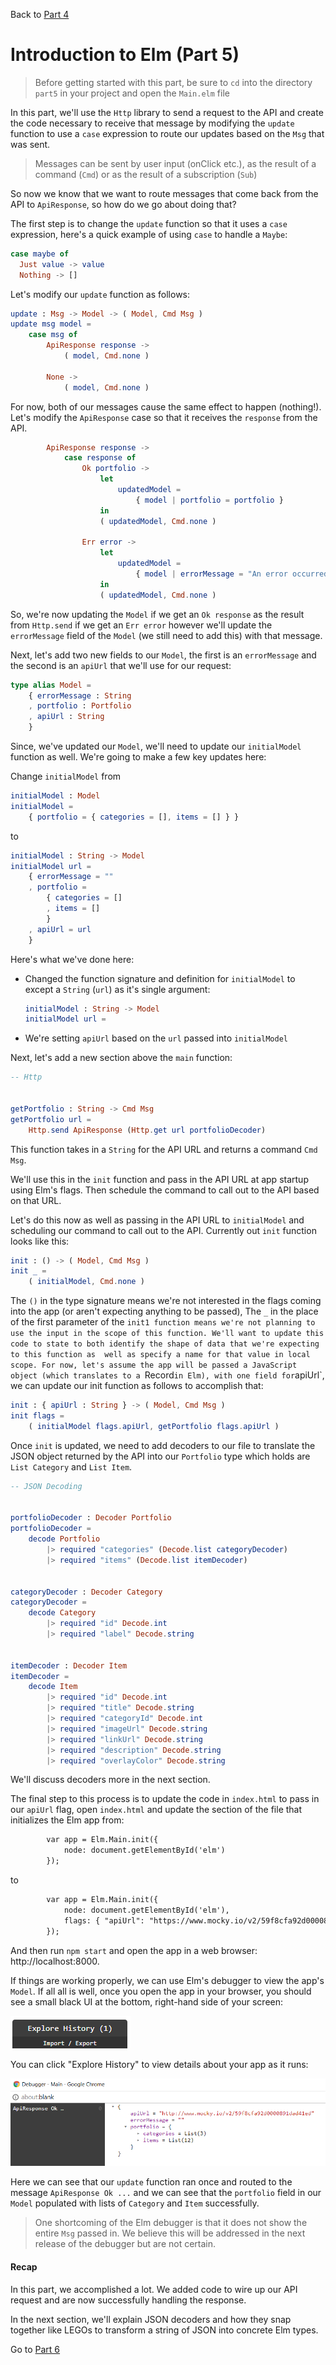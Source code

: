 
Back to [Part 4](../part4/README.md)

# Introduction to Elm (Part 5)

>Before getting started with this part, be sure to `cd` into the directory `part5` in your project and open the `Main.elm` file

In this part, we'll use the `Http` library to send a request to the API and create the code necessary to receive that
message by modifying the `update` function to use a `case` expression to route our updates based on the `Msg` that was
sent.

>Messages can be sent by user input (onClick etc.), as the result of a command (`Cmd`) or as the result of a subscription (`Sub`)  

So now we know that we want to route messages that come back from the API to `ApiResponse`, so how do we go about doing that?

The first step is to change the `update` function so that it uses a `case` expression, here's a quick example of using
`case` to handle a `Maybe`:

```elm
case maybe of
  Just value -> value
  Nothing -> []
```

Let's modify our `update` function as follows:

```elm
update : Msg -> Model -> ( Model, Cmd Msg )
update msg model =
    case msg of
        ApiResponse response ->
            ( model, Cmd.none )

        None ->
            ( model, Cmd.none )
```

For now, both of our messages cause the same effect to happen (nothing!). Let's modify the `ApiResponse` case so that it
receives the `response` from the API.

```elm
        ApiResponse response ->
            case response of
                Ok portfolio ->
                    let
                        updatedModel =
                            { model | portfolio = portfolio }
                    in
                    ( updatedModel, Cmd.none )

                Err error ->
                    let
                        updatedModel =
                            { model | errorMessage = "An error occurred while attempted to fetch your portfolio" }
                    in
                    ( updatedModel, Cmd.none )
```

So, we're now updating the `Model` if we get an `Ok response` as the result from `Http.send` if we get an `Err error` however
we'll update the `errorMessage` field of the `Model` (we still need to add this) with that message.

Next, let's add two new fields to our `Model`, the first is an `errorMessage` and the second is an `apiUrl` that 
we'll use for our request:

```elm
type alias Model =
    { errorMessage : String
    , portfolio : Portfolio
    , apiUrl : String
    }
```

Since, we've updated our `Model`, we'll need to update our `initialModel` function as well. We're going to make a few
key updates here:

Change `initialModel` from

```elm
initialModel : Model
initialModel =
    { portfolio = { categories = [], items = [] } }
```

to

```elm
initialModel : String -> Model
initialModel url =
    { errorMessage = ""
    , portfolio =
        { categories = []
        , items = []
        }
    , apiUrl = url
    }
```

Here's what we've done here:

- Changed the function signature and definition for `initialModel` to except a `String` (`url`) as it's single argument:

  ```elm
  initialModel : String -> Model
  initialModel url =
  ```
- We're setting `apiUrl` based on the `url` passed into `initialModel`

Next, let's add a new section above the `main` function:

```elm
-- Http


getPortfolio : String -> Cmd Msg
getPortfolio url =
    Http.send ApiResponse (Http.get url portfolioDecoder)
```

This function takes in a `String` for the API URL and returns a command `Cmd Msg`.

We'll use this in the `init` function and pass in the API URL at app startup using Elm's flags. Then schedule the command to call out to the API based on that URL.

Let's do this now as well as passing in the API URL to `initialModel` and scheduling our
command to call out to the API. Currently out `init` function looks like this:

```elm
init : () -> ( Model, Cmd Msg )
init _ =
    ( initialModel, Cmd.none )
```

The `()` in the type signature means we're not interested in the flags coming into the app (or aren't expecting anything to be passed), The `_` in the place of the first parameter of the `init1 function means we're not planning to use the input in the scope of this function. We'll want to update this code to state to both identify the shape of data that we're expecting to this function as 
well as specify a name for that value in local scope. For now, let's assume the app will be passed a JavaScript object (which translates to a `Record` in Elm), with one field for `apiUrl`, we can update our init function as follows to accomplish that:

```elm
init : { apiUrl : String } -> ( Model, Cmd Msg )
init flags =
    ( initialModel flags.apiUrl, getPortfolio flags.apiUrl )
```

Once `init` is updated, we need to add decoders to our file to translate the JSON object returned by
the API into our `Portfolio` type which holds are `List Category` and `List Item`.

```elm
-- JSON Decoding


portfolioDecoder : Decoder Portfolio
portfolioDecoder =
    decode Portfolio
        |> required "categories" (Decode.list categoryDecoder)
        |> required "items" (Decode.list itemDecoder)


categoryDecoder : Decoder Category
categoryDecoder =
    decode Category
        |> required "id" Decode.int
        |> required "label" Decode.string


itemDecoder : Decoder Item
itemDecoder =
    decode Item
        |> required "id" Decode.int
        |> required "title" Decode.string
        |> required "categoryId" Decode.int
        |> required "imageUrl" Decode.string
        |> required "linkUrl" Decode.string
        |> required "description" Decode.string
        |> required "overlayColor" Decode.string
```

We'll discuss decoders more in the next section.

The final step to this process is to update the code in `index.html` to pass in our `apiUrl` flag, open `index.html` and update the section of the file that initializes the Elm app from:

```html
        var app = Elm.Main.init({
            node: document.getElementById('elm')
        });
```

to

```html
        var app = Elm.Main.init({
            node: document.getElementById('elm'),
            flags: { "apiUrl": "https://www.mocky.io/v2/59f8cfa92d0000891dad41ed" }
        });
```

And then run `npm start` and open the app in a web browser: http://localhost:8000.

If things are working properly, we can use Elm's debugger to view the app's `Model`. If all all is well, once you open the app in your browser, you should see a small black UI at the bottom, 
right-hand side of your screen:

![Elm Debugger](static/images/elm-debugger.png)

You can click "Explore History" to view details about your app as it runs:

![Elm Debugger](static/images/elm-debugger-expanded.png)

Here we can see that our `update` function ran once and routed to the message `ApiResponse Ok ...` and we can see that 
the `portfolio` field in our `Model` populated with lists of `Category` and `Item` successfully. 
 
>One shortcoming of the Elm debugger is that it does not show the entire `Msg` passed in. We believe this will be addressed in the next release of the debugger but are not certain.

#### Recap

In this part, we accomplished a lot. We added code to wire up our API request and are now successfully 
handling the response.

In the next section, we'll explain JSON decoders and how they snap together like LEGOs to transform
a string of JSON into concrete Elm types.

Go to [Part 6](../part6/README.md)